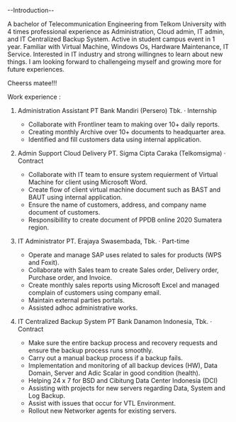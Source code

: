 --Introduction--

A bachelor of Telecommunication Engineering from Telkom University with 4 times professional experience as Administration, Cloud admin, IT admin, and IT Centralized Backup System. Active in student campus event in 1 year. Familiar with Virtual Machine, Windows Os, Hardware Maintenance, IT Service. Interested in IT industry and strong willingnes to learn about new things. I am looking forward to challengeing myself and growing more for future experiences.

Cheerss matee!!!

Work experience :

1. Administration Assistant
    PT Bank Mandiri (Persero) Tbk. · Internship

    - Collaborate with Frontliner team to making over 10+ daily reports.
    - Creating monthly Archive over 10+ documents to headquarter area.
    - Identified and fill customers data using internal application.

2. Admin Support Cloud Delivery
    PT. Sigma Cipta Caraka (Telkomsigma) · Contract

    - Collaborate with IT team to ensure system requierment of Virtual Machine for client using Microsoft Word.
    - Create flow of client virtual machine document such as BAST and BAUT using internal application.
    - Ensure the name of customers, address, and company name document of customers.
    - Responsibillity to create document of PPDB online 2020 Sumatera region.

3. IT Administrator
    PT. Erajaya Swasembada, Tbk. · Part-time

    - Operate and manage SAP uses related to sales for products (WPS and Foxit).
    - Collaborate with Sales team to create Sales order, Delivery order, Purchase order, and Invoice.
    - Create monthly sales reports using Microsoft Excel and managed complain of customers using company email.
    - Maintain external parties portals.
    - Assisted adhoc administrative works.

4. IT Centralized Backup System
    PT Bank Danamon Indonesia, Tbk. · Contract

    - Make sure the entire backup process and recovery requests and ensure the backup process runs smoothly.
    - Carry out a manual backup process if a backup fails.
    - Implementation and monitoring of all backup devices (HW), Data Domain, Server and Adic Scalar in good condition (health).
    - Helping 24 x 7 for BSD and Cibitung Data Center Indonesia (DCI)
    - Assisting with projects for new servers regarding Data, System and Log Backup.
    - Assist with issues that occur for VTL Environment.
    - Rollout new Networker agents for existing servers.
